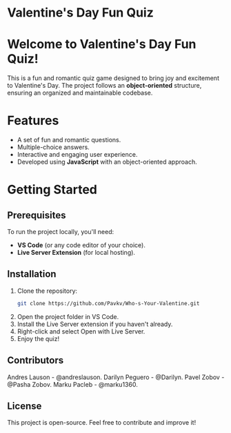# Valentine's Day Fun Quiz

# Welcome to **Valentine's Day Fun Quiz**!

This is a fun and romantic quiz game designed to bring joy and excitement to Valentine's Day. The project follows an **object-oriented** structure, ensuring an organized and maintainable codebase.

# Features

- A set of fun and romantic questions.
- Multiple-choice answers.
- Interactive and engaging user experience.
- Developed using **JavaScript** with an object-oriented approach.

# Getting Started

## Prerequisites

To run the project locally, you'll need:

- **VS Code** (or any code editor of your choice).
- **Live Server Extension** (for local hosting).

## Installation

1. Clone the repository:
   ```sh
   git clone https://github.com/Pavkv/Who-s-Your-Valentine.git
   ```
2. Open the project folder in VS Code.
3. Install the Live Server extension if you haven't already.
4. Right-click and select Open with Live Server.
5. Enjoy the quiz!

## Contributors

Andres Lauson - @andreslauson.
Darilyn Peguero - @Darilyn.
Pavel Zobov - @Pasha Zobov.
Marku Pacleb - @marku1360.

## License

This project is open-source. Feel free to contribute and improve it!
